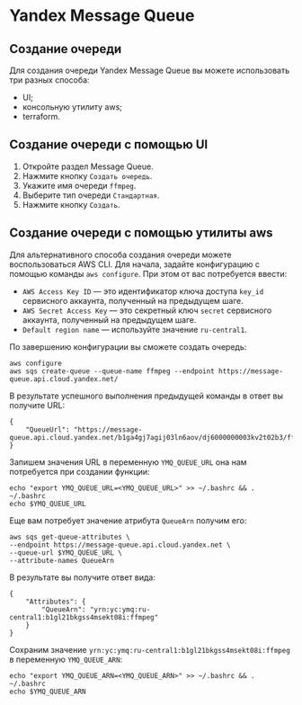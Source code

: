 # Yandex Message Queue
## Создание очереди
Для создания очереди Yandex Message Queue вы можете использовать три разных способа:
* UI;
* консольную утилиту aws;
* terraform.

## Создание очереди с помощью UI

1. Откройте раздел Message Queue. 
2. Нажмите кнопку `Создать очередь`. 
3. Укажите имя очереди `ffmpeg`. 
4. Выберите тип очереди `Стандартная`. 
5. Нажмите кнопку `Создать`.

## Создание очереди с помощью утилиты aws

Для альтернативного способа создания очереди можете воспользоваться  AWS CLI. Для начала, задайте конфигурацию с помощью команды `aws configure`. При этом от вас потребуется ввести:
* `AWS Access Key ID` — это идентификатор ключа доступа `key_id` сервисного аккаунта, полученный на предыдущем шаге.
* `AWS Secret Access Key` — это секретный ключ `secret` сервисного аккаунта, полученный на предыдущем шаге.
* `Default region name` — используйте значение `ru-central1`.

По завершению конфигурации вы сможете создать очередь: 

    aws configure
    aws sqs create-queue --queue-name ffmpeg --endpoint https://message-queue.api.cloud.yandex.net/

В результате успешного выполнения предыдущей команды в ответ вы получите URL: 
    
    {
        "QueueUrl": "https://message-queue.api.cloud.yandex.net/b1ga4gj7agij03ln6aov/dj6000000003kv2t02b3/ffmpeg"
    }

Запишем значения URL в переменную `YMQ_QUEUE_URL` она нам потребуется при создании функции:

    echo "export YMQ_QUEUE_URL=<YMQ_QUEUE_URL>" >> ~/.bashrc && . ~/.bashrc
    echo $YMQ_QUEUE_URL

Еще вам потребует значение атрибута `QueueArn` получим его:

    aws sqs get-queue-attributes \
    --endpoint https://message-queue.api.cloud.yandex.net \
    --queue-url $YMQ_QUEUE_URL \
    --attribute-names QueueArn

В результате вы получите ответ вида:

    {
        "Attributes": {
            "QueueArn": "yrn:yc:ymq:ru-central1:b1gl21bkgss4msekt08i:ffmpeg"
        }
    }

Сохраним значение `yrn:yc:ymq:ru-central1:b1gl21bkgss4msekt08i:ffmpeg` в переменную `YMQ_QUEUE_ARN`:

    echo "export YMQ_QUEUE_ARN=<YMQ_QUEUE_ARN>" >> ~/.bashrc && . ~/.bashrc
    echo $YMQ_QUEUE_ARN

